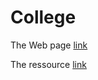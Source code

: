 # College

The Web page [link](https://migueljerome.github.io/College/)

The ressource [link](https://github.com/MiguelJerome/College)